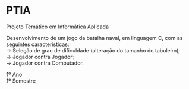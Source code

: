 # PTIA
Projeto Temático em Informática Aplicada

Desenvolvimento de um jogo da batalha naval, em linguagem C, com as seguintes características:<br>
-> Seleção de grau de dificuldade (alteração do tamanho do tabuleiro);<br>
-> Jogador contra Jogador;<br>
-> Jogador contra Computador.<br>

1º Ano<br>
1º Semestre
